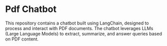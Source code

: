 # Pdf Chatbot
This repository contains a chatbot built using LangChain, designed to process and interact with PDF documents. The chatbot leverages LLMs (Large Language Models) to extract, summarize, and answer queries based on PDF content.
